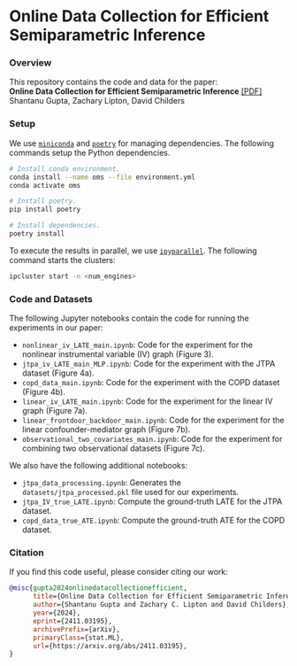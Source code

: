 # Online Data Collection for Efficient Semiparametric Inference


### Overview

This repository contains the code and data for the paper: <br>
__Online Data Collection for Efficient Semiparametric Inference__ [[PDF]](https://arxiv.org/pdf/2411.03195)
<br>
Shantanu Gupta, Zachary Lipton, David Childers

### Setup

We use [`miniconda`](https://docs.anaconda.com/miniconda/) and [`poetry`](https://python-poetry.org/) for managing dependencies.
The following commands setup the Python dependencies.


```bash
# Install conda environment.
conda install --name oms --file environment.yml
conda activate oms

# Install poetry.
pip install poetry

# Install dependencies.
poetry install
```

To execute the results in parallel, we use [`ipyparallel`](https://ipyparallel.readthedocs.io/en/latest/).
The following command starts the clusters:
```bash
ipcluster start -n <num_engines>
```

### Code and Datasets

The following Jupyter notebooks contain the code for running the experiments in our paper:

* `nonlinear_iv_LATE_main.ipynb`: Code for the experiment for the nonlinear instrumental variable (IV) graph (Figure 3). 
* `jtpa_iv_LATE_main_MLP.ipynb`: Code for the experiment with the JTPA dataset (Figure 4a).
* `copd_data_main.ipynb`: Code for the experiment with the COPD dataset (Figure 4b).
* `linear_iv_LATE_main.ipynb`: Code for the experiment for the linear IV graph (Figure 7a).
* `linear_frontdoor_backdoor_main.ipynb`: Code for the experiment for the linear confounder-mediator graph (Figure 7b).
* `observational_two_covariates_main.ipynb`: Code for the experiment for combining two observational datasets (Figure 7c).

We also have the following additional notebooks:
* `jtpa_data_processing.ipynb`: Generates the `datasets/jtpa_processed.pkl` file used for our experiments. 
* `jtpa_IV_true_LATE.ipynb`: Compute the ground-truth LATE for the JTPA dataset.
* `copd_data_true_ATE.ipynb`: Compute the ground-truth ATE for the COPD dataset.

### Citation
If you find this code useful, please consider citing our work:
```bib
@misc{gupta2024onlinedatacollectionefficient,
      title={Online Data Collection for Efficient Semiparametric Inference}, 
      author={Shantanu Gupta and Zachary C. Lipton and David Childers},
      year={2024},
      eprint={2411.03195},
      archivePrefix={arXiv},
      primaryClass={stat.ML},
      url={https://arxiv.org/abs/2411.03195}, 
}
```